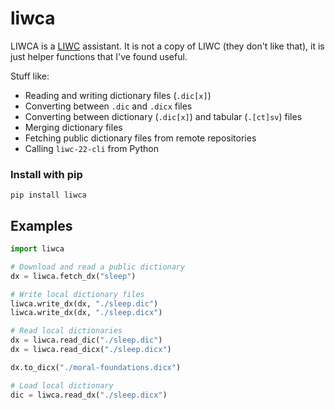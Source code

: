 # liwca

LIWCA is a [LIWC](https://liwc.app) assistant. It is not a copy of LIWC (they don't like that), it is just helper functions that I've found useful.

Stuff like:

- Reading and writing dictionary files (`.dic[x]`)
- Converting between `.dic` and `.dicx` files
- Converting between dictionary (`.dic[x]`) and tabular (`.[ct]sv`) files
- Merging dictionary files
- Fetching public dictionary files from remote repositories
- Calling `liwc-22-cli` from Python


### Install with pip

```shell
pip install liwca
```


## Examples

```python
import liwca

# Download and read a public dictionary
dx = liwca.fetch_dx("sleep")

# Write local dictionary files
liwca.write_dx(dx, "./sleep.dic")
liwca.write_dx(dx, "./sleep.dicx")

# Read local dictionaries
dx = liwca.read_dic("./sleep.dic")
dx = liwca.read_dicx("./sleep.dicx")

dx.to_dicx("./moral-foundations.dicx")

# Load local dictionary
dic = liwca.read_dx("./sleep.dicx")
```
